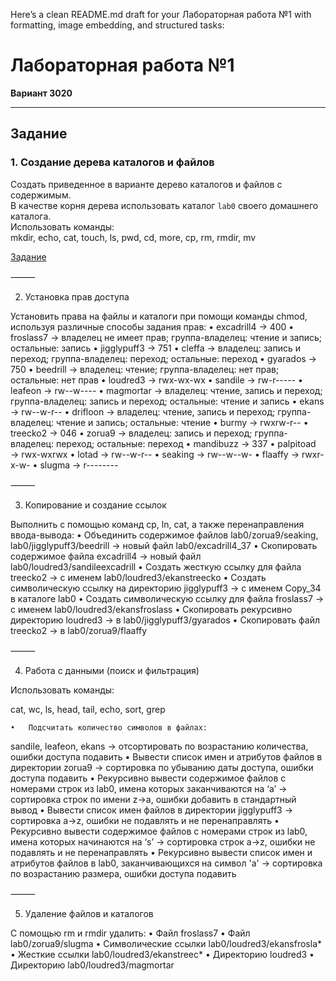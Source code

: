 Here’s a clean README.md draft for your Лабораторная работа №1 with formatting, image embedding, and structured tasks:

# Лабораторная работа №1  
**Вариант 3020**

---

## Задание  

### 1. Создание дерева каталогов и файлов  
Создать приведенное в варианте дерево каталогов и файлов с содержимым.  
В качестве корня дерева использовать каталог `lab0` своего домашнего каталога.  
Использовать команды:  
mkdir, echo, cat, touch, ls, pwd, cd, more, cp, rm, rmdir, mv

[Задание](./docs/imges/task.png)

⸻

2. Установка прав доступа

Установить права на файлы и каталоги при помощи команды chmod, используя различные способы задания прав:
	•	excadrill4 → 400
	•	froslass7 → владелец не имеет прав; группа-владелец: чтение и запись; остальные: запись
	•	jigglypuff3 → 751
	•	cleffa → владелец: запись и переход; группа-владелец: переход; остальные: переход
	•	gyarados → 750
	•	beedrill → владелец: чтение; группа-владелец: нет прав; остальные: нет прав
	•	loudred3 → rwx-wx-wx
	•	sandile → rw-r-----
	•	leafeon → rw--w----
	•	magmortar → владелец: чтение, запись и переход; группа-владелец: запись и переход; остальные: чтение и запись
	•	ekans → rw--w-r--
	•	drifloon → владелец: чтение, запись и переход; группа-владелец: чтение и запись; остальные: чтение
	•	burmy → rwxrw-r--
	•	treecko2 → 046
	•	zorua9 → владелец: запись и переход; группа-владелец: переход; остальные: переход
	•	mandibuzz → 337
	•	palpitoad → rwx-wxrwx
	•	lotad → rw--w-r--
	•	seaking → rw--w--w-
	•	flaaffy → rwxr-x-w-
	•	slugma → r--------

⸻

3. Копирование и создание ссылок

Выполнить с помощью команд cp, ln, cat, а также перенаправления ввода-вывода:
	•	Объединить содержимое файлов
lab0/zorua9/seaking, lab0/jigglypuff3/beedrill
→ новый файл lab0/excadrill4_37
	•	Скопировать содержимое файла excadrill4
→ новый файл lab0/loudred3/sandileexcadrill
	•	Создать жесткую ссылку для файла treecko2
→ с именем lab0/loudred3/ekanstreecko
	•	Создать символическую ссылку на директорию jigglypuff3
→ с именем Copy_34 в каталоге lab0
	•	Создать символическую ссылку для файла froslass7
→ с именем lab0/loudred3/ekansfroslass
	•	Скопировать рекурсивно директорию loudred3
→ в lab0/jigglypuff3/gyarados
	•	Скопировать файл treecko2
→ в lab0/zorua9/flaaffy

⸻

4. Работа с данными (поиск и фильтрация)

Использовать команды:

cat, wc, ls, head, tail, echo, sort, grep

	•	Подсчитать количество символов в файлах:
sandile, leafeon, ekans → отсортировать по возрастанию количества, ошибки доступа подавить
	•	Вывести список имен и атрибутов файлов в директории zorua9 → сортировка по убыванию даты доступа, ошибки доступа подавить
	•	Рекурсивно вывести содержимое файлов с номерами строк из lab0, имена которых заканчиваются на ‘a’ → сортировка строк по имени z→a, ошибки добавить в стандартный вывод
	•	Вывести список имен файлов в директории jigglypuff3 → сортировка a→z, ошибки не подавлять и не перенаправлять
	•	Рекурсивно вывести содержимое файлов с номерами строк из lab0, имена которых начинаются на ‘s’ → сортировка строк a→z, ошибки не подавлять и не перенаправлять
	•	Рекурсивно вывести список имен и атрибутов файлов в lab0, заканчивающихся на символ 'a' → сортировка по возрастанию размера, ошибки доступа подавить

⸻

5. Удаление файлов и каталогов

С помощью rm и rmdir удалить:
	•	Файл froslass7
	•	Файл lab0/zorua9/slugma
	•	Символические ссылки lab0/loudred3/ekansfrosla*
	•	Жесткие ссылки lab0/loudred3/ekanstreec*
	•	Директорию loudred3
	•	Директорию lab0/loudred3/magmortar


